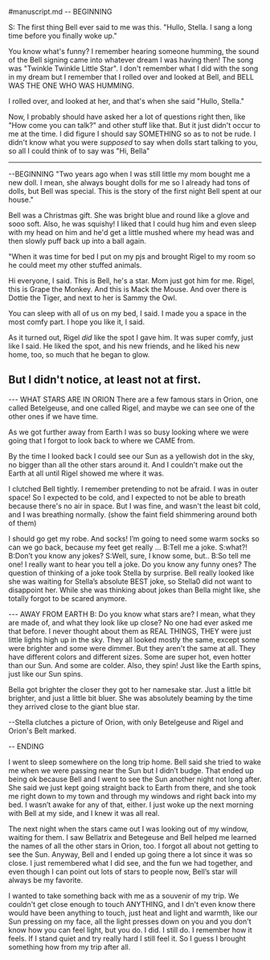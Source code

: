#manuscript.md
-- BEGINNING

S: The first thing Bell ever said to me was this. 
"Hullo, Stella. I sang a long time before you finally woke up."

You know what's funny? I remember hearing someone humming, the sound of the Bell signing came into whatever dream I was having then! The song was "Twinkle Twinkle Little Star". I don't remember what I did with the song in my dream but I remember that I rolled over and looked at Bell, and BELL WAS THE ONE WHO WAS HUMMING.

I rolled over, and looked at her, and that's when she said "Hullo, Stella."


Now, I probably should have asked her a lot of questions right then, like "How come you can talk?" and other stuff like that. But it just didn't occur to me at the time.  I did figure I should say SOMETHING so as to not be rude. 
I didn't know what you were *supposed* to say when dolls start talking to you, so all I could think of to say was "Hi, Bella"


---
--BEGINNING
"Two years ago when I was still little my mom bought me a new doll. I mean, she always bought dolls for me so I already had tons of dolls, but Bell was special. This is the story of the first night Bell spent at our house."

Bell was a Christmas gift. She was bright blue and round like a glove and sooo soft. Also, he was squishy! I liked that I could hug him and even sleep with my head on him and he'd get a little mushed where my head was and then slowly puff back up into a ball again.

"When it was time for bed I put on my pjs and brought Rigel to my room so he could meet my other stuffed animals.

Hi everyone, I said. This is Bell, he's a star. Mom just got him for me. Rigel, this is Grape the Monkey. And this is Mack the Mouse. And over there is Dottie the Tiger, and next to her is Sammy the Owl. 

You can sleep with all of us on my bed, I  said. I made you a space in the most comfy part. I hope you like it, I said.

As it turned out, Rigel *did* like the spot I gave him. It was super comfy, just like I said. He liked the spot, and his new friends, and he liked his new home, too, so much that he began to glow. 

But I didn't notice, at least not at first.
---


--- WHAT STARS ARE IN ORION
There are a few famous stars in Orion, one called Betelgeuse, and one called Rigel, and maybe we can see one of the other ones if we have time.


As we got further away from Earth
I was so busy looking where we were going that I forgot to look back to where we CAME from.

By the time I looked back I could see our Sun as a yellowish dot in the sky, no bigger than all the other stars around it. And I couldn't make out the Earth at all until Rigel showed me where it was.

I clutched Bell tightly. I remember pretending to not be afraid. I was in outer space! So I expected to be cold, and I expected to not be able to breath because there's no air in space. But I was fine, and wasn't the least bit cold, and I was breathing normally. (show the faint field shimmering around both of them)


I should go get my robe. And socks! I’m going to need some warm socks so can we go back, because my feet get really ...
B:Tell me a joke.
S:what?!
B:Don’t you know any jokes?
S:Well, sure, I know some, but..
B:So tell me one! I really want to hear you tell a joke. Do you know any funny ones?
The question of thinking of a joke took Stella by surprise. Bell really looked like she was waiting for Stella’s absolute BEST joke, so Stella0 did not want to disappoint her. While she was thinking about jokes than Bella might like, she totally forgot to be scared anymore.

--- AWAY FROM EARTH
B: Do you know what stars are? I mean, what they are made of, and what they look like up close?
No one had ever asked me that before. I never thought about them as REAL THINGS, THEY were just little lights high up in the sky.
They all looked mostly the same, except some were brighter and some were dimmer. But they aren't the same at all. They have different colors and different sizes. Some are super hot, even hotter than our Sun. And some are colder. Also, they spin! Just like the Earth spins, just like our Sun spins.

Bella got brighter the closer they got to her namesake star. Just a little bit brighter, and just a little bit bluer. She was absolutely beaming by the time they arrived close to the giant blue star.

--Stella clutches a picture of Orion, with only Betelgeuse and Rigel and Orion's Belt marked.


-- ENDING

I went to sleep somewhere on the long trip home.
Bell said she tried to wake me when we were passing near the Sun but I didn’t budge. That ended up being ok because Bell and I went to see the Sun another night not long after.
She said we just kept going straight back to Earth from there, and she took me right down to my town and through my windows and right back into my bed. I wasn’t awake for any of that, either. I just woke up the next morning with Bell at my side, and I knew it was all real.

The next night when the stars came out I was looking out of my window, waiting for them. I saw Bellatrix and Betegeuse and Bell helped me learned the names of all the other stars in Orion, too. I forgot all about not getting to see the Sun. Anyway, Bell and I ended up going there a lot since it was so close.
I just remembered what I did see, and the fun we had together, and even though I can point out lots of stars to people now, Bell’s star will always be my favorite.

I wanted to take something back with me as a souvenir of my trip. We couldn't get close enough to touch ANYTHING, and I dn't even know there would have been anything to touch, just heat and light and warmth, like our Sun pressing on my face, all the light presses down on you and you don't know how you can feel light, but you do. I did. I still do. I remember how it feels. If I stand quiet and try really hard I still feel it. So I guess I brought something how from my trip after all.
